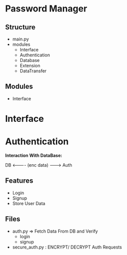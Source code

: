 # Password Manager

## Structure

- main.py
- modules
  - Interface
  - Authentication
  - Database
  - Extension
  - DataTransfer

## Modules

- Interface



# Interface


# Authentication 
**Interaction With DataBase:**

DB <---- (enc data) ---> Auth

## Features

- Login
- Signup
- Store User Data

## Files

- auth.py => Fetch Data From DB and Verify 
  - login 
  - signup
- secure_auth.py : ENCRYPT/ DECRYPT Auth Requests



